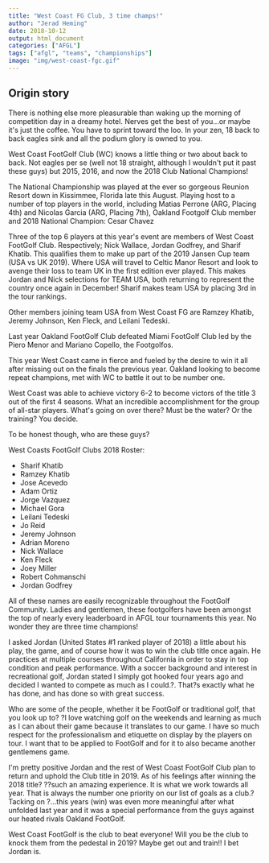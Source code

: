 ```yaml
---
title: "West Coast FG Club, 3 time champs!"
author: "Jerad Heming"
date: 2018-10-12
output: html_document
categories: ["AFGL"]
tags: ["afgl", "teams", "championships"]
image: "img/west-coast-fgc.gif"
---
```



## Origin story
There is nothing else more pleasurable than waking up the morning of competition day in a dreamy hotel. Nerves get the best of you...or maybe it's just the coffee. You have to sprint toward the loo. In your zen, 18 back to back eagles sink and all the podium glory is owned to you.

West Coast FootGolf Club (WC) knows a little thing or two about back to back. Not eagles per se (well not 18 straight, although I wouldn't put it past these guys) but 2015, 2016, and now the 2018 Club National Champions!

The National Championship was played at the ever so gorgeous Reunion Resort down in Kissimmee, Florida late this August. Playing host to a number of top players in the world, including Matias Perrone (ARG, Placing 4th) and Nicolas Garcia (ARG, Placing 7th), Oakland Footgolf Club member and 2018 National Champion: Cesar Chavez

Three of the top 6 players at this year's event are members of West Coast FootGolf Club. Respectively; Nick Wallace, Jordan Godfrey, and Sharif Khatib. This qualifies them to make up part of the 2019 Jansen Cup team (USA vs UK 2019). Where USA will travel to Celtic Manor Resort and look to avenge their loss to team UK in the first edition ever played. This makes Jordan and Nick selections for TEAM USA, both returning to represent the country once again in December! Sharif makes team USA by placing 3rd in the tour rankings.

Other members joining team USA from West Coast FG are Ramzey Khatib, Jeremy Johnson, Ken Fleck, and Leilani Tedeski.  

Last year Oakland FootGolf Club defeated Miami FootGolf Club led by the Piero Menor and Mariano Copello, the Footgolfos.

This year West Coast came in fierce and fueled by the desire to win it all after missing out on the finals the previous year. Oakland looking to become repeat champions, met with WC to battle it out to be number one.

West Coast was able to achieve victory 6-2 to become victors of the title 3 out of the first 4 seasons. What an incredible accomplishment for the group of all-star players. What's going on over there? Must be the water? Or the training? You decide.

To be honest though, who are these guys? 

West Coasts FootGolf Clubs 2018 Roster:

- Sharif Khatib
- Ramzey Khatib
- Jose Acevedo
- Adam Ortiz
- Jorge Vazquez
- Michael Gora
- Leilani Tedeski
- Jo Reid
- Jeremy Johnson
- Adrian Moreno
- Nick Wallace
- Ken Fleck
- Joey Miller
- Robert Cohmanschi
- Jordan Godfrey

All of these names are easily recognizable throughout the FootGolf Community. Ladies and gentlemen, these footgolfers have been amongst the top of nearly every leaderboard in AFGL tour tournaments this year. No wonder they are three time champions!

I asked Jordan (United States #1 ranked player of 2018) a little about his play, the game, and of course how it was to win the club title once again. He practices at multiple courses throughout California in order to stay in top condition and peak performance. With a soccer background and interest in recreational golf, Jordan stated I simply got hooked four years ago and decided I wanted to compete as much as I could.?. That?s exactly what he has done, and has done so with great success. 

Who are some of the people, whether it be FootGolf or traditional golf, that you look up to? 
 ?I love watching golf on the weekends and learning as much as I can about their game because it translates to our game. I have so much respect for the professionalism and etiquette on display by the players on tour. I want that to be applied to FootGolf and for it to also became another gentlemens game.

I'm pretty positive Jordan and the rest of West Coast FootGolf Club plan to return and uphold the Club title in 2019. As of his feelings after winning the 2018 title? ??such an  amazing experience. It is what we work towards all year. That is always the number one priority on our list of goals as a club.? Tacking on ?...this years (win) was even more meaningful after what unfolded last year and it was a special performance from the guys against our heated rivals Oakland FootGolf.

West Coast FootGolf is the club to beat everyone!
Will you be the club to knock them from the pedestal in 2019?
Maybe get out and train!! I bet Jordan is. 


